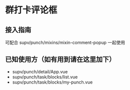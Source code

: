 # 群打卡评论框

## 接入指南

可配合 supv/punch/mixins/mixin-comment-popup 一起使用

## 已知使用方（如有用到请在这里加下）

- supv/punch/detail/App.vue
- supv/punch/task/blocks/list.vue
- supv/punch/task/blocks/my-punch.vue
